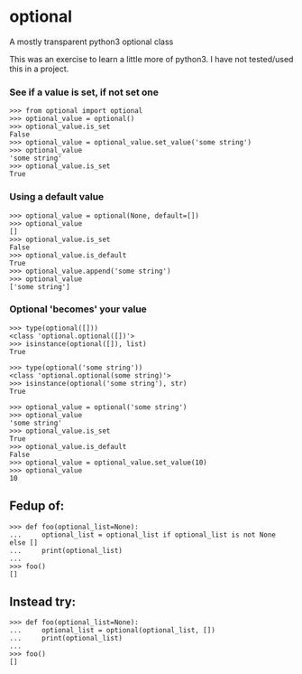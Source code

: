 # optional
A mostly transparent python3 optional class

This was an exercise to learn a little more of python3. I have not tested/used this in a project.
### See if a value is set, if not set one
    >>> from optional import optional
    >>> optional_value = optional()
    >>> optional_value.is_set
    False
    >>> optional_value = optional_value.set_value('some string')
    >>> optional_value
    'some string'
    >>> optional_value.is_set
    True

### Using a default value
    >>> optional_value = optional(None, default=[])
    >>> optional_value
    []
    >>> optional_value.is_set
    False
    >>> optional_value.is_default
    True
    >>> optional_value.append('some string')
    >>> optional_value
    ['some string']
### Optional 'becomes' your value
    >>> type(optional([]))
    <class 'optional.optional([])'>
    >>> isinstance(optional([]), list)
    True
    
    >>> type(optional('some string'))
    <class 'optional.optional(some string)'>
    >>> isinstance(optional('some string'), str)
    True
    
    >>> optional_value = optional('some string')
    >>> optional_value
    'some string'
    >>> optional_value.is_set
    True
    >>> optional_value.is_default
    False
    >>> optional_value = optional_value.set_value(10)
    >>> optional_value
    10

## Fedup of:

    >>> def foo(optional_list=None):
    ...     optional_list = optional_list if optional_list is not None else []
    ...     print(optional_list)
    ... 
    >>> foo()
    []

## Instead try:

    >>> def foo(optional_list=None):
    ...     optional_list = optional(optional_list, [])
    ...     print(optional_list)
    ... 
    >>> foo()
    []


